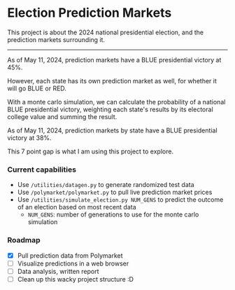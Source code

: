 # Election Prediction Markets

This project is about the 2024 national presidential election, and the prediction markets surrounding it.

---

As of May 11, 2024, prediction markets have a BLUE presidential victory at 45%.

However, each state has its own prediction market as well, for whether it will go BLUE or RED.

With a monte carlo simulation, we can calculate the probability of a national BLUE presidential victory, weighting each state's results by its electoral college value and summing the result.

As of May 11, 2024, prediction markets by state have a BLUE presidential victory at 38%.

This 7 point gap is what I am using this project to explore.

### Current capabilities

- Use `/utilities/datagen.py` to generate randomized test data
- Use `/polymarket/polymarket.py` to pull live prediction market prices
- Use `/utilities/simulate_election.py NUM_GENS` to predict the outcome of an election based on most recent data
  - `NUM_GENS`: number of generations to use for the monte carlo simulation

### Roadmap

- [x] Pull prediction data from Polymarket
- [ ] Visualize predictions in a web browser
- [ ] Data analysis, written report
- [ ] Clean up this wacky project structure :D

